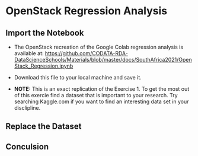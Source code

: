 # OpenStack Regression Analysis

## Import the Notebook

   * The OpenStack recreation of the Google Colab regression analysis is available at: https://github.com/CODATA-RDA-DataScienceSchools/Materials/blob/master/docs/SouthAfrica2021/OpenStack_Regression.ipynb
   * Download this file to your local machine and save it. 


   * **NOTE:** This is an exact replication of the Exercise 1. To get the most out of this exercie find a dataset that is important to your research. Try searching Kaggle.com if you want to find an interesting data set in your disclipline.

## Replace the Dataset

## Conculsion
